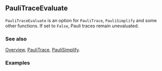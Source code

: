 ## PauliTraceEvaluate

`PauliTraceEvaluate` is an option for `PauliTrace`, `PauliSimplify` and some other functions. If set to `False`, Pauli traces remain unevaluated.

### See also

[Overview](Extra/FeynCalc.md), [PauliTrace](PauliTrace.md), [PauliSimplify](PauliSimplify.md).

### Examples